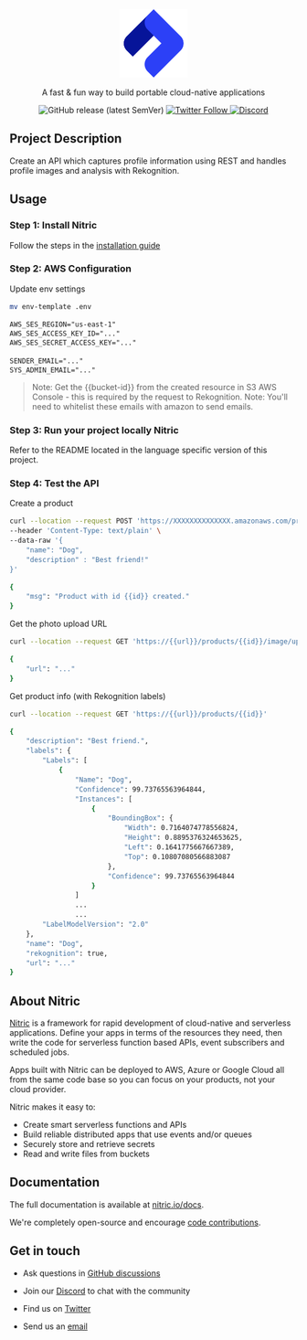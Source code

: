 <p align="center">
  <a href="https://nitric.io">
    <img src="https://raw.githubusercontent.com/nitrictech/nitric/main/docs/assets/nitric-logo.svg" width="120" alt="Nitric Logo"/>
  </a>
</p>

<p align="center">
  A fast & fun way to build portable cloud-native applications
</p>

<p align="center">
  <img alt="GitHub release (latest SemVer)" src="https://img.shields.io/github/v/release/nitrictech/nitric?sort=semver">
  <a href="https://twitter.com/nitric_io">
    <img alt="Twitter Follow" src="https://img.shields.io/twitter/follow/nitric_io?label=Follow&style=social">
  </a>
  <a href="https://nitric.io/chat"><img alt="Discord" src="https://img.shields.io/discord/955259353043173427?label=discord"></a>
</p>

## Project Description

Create an API which captures profile information using REST and handles profile images and analysis with Rekognition.

## Usage

### Step 1: Install Nitric

Follow the steps in the [installation guide](https://nitric.io/docs/installation)

### Step 2: AWS Configuration

Update env settings

```bash
mv env-template .env
```

```
AWS_SES_REGION="us-east-1"
AWS_SES_ACCESS_KEY_ID="..."
AWS_SES_SECRET_ACCESS_KEY="..."

SENDER_EMAIL="..."
SYS_ADMIN_EMAIL="..."
```

> Note: Get the {{bucket-id}} from the created resource in S3 AWS Console - this is required by the request to Rekognition.
> Note: You'll need to whitelist these emails with amazon to send emails.

### Step 3: Run your project locally Nitric

Refer to the README located in the language specific version of this project.

### Step 4: Test the API

Create a product

```bash
curl --location --request POST 'https://XXXXXXXXXXXXXX.amazonaws.com/products' \
--header 'Content-Type: text/plain' \
--data-raw '{
    "name": "Dog",
    "description" : "Best friend!"
}'
```

```bash
{
    "msg": "Product with id {{id}} created."
}
```

Get the photo upload URL

```bash
curl --location --request GET 'https://{{url}}/products/{{id}}/image/upload'
```

```bash
{
    "url": "..."
}
```

Get product info (with Rekognition labels)

```bash
curl --location --request GET 'https://{{url}}/products/{{id}}'
```

```bash
{
    "description": "Best friend.",
    "labels": {
        "Labels": [
            {
                "Name": "Dog",
                "Confidence": 99.73765563964844,
                "Instances": [
                    {
                        "BoundingBox": {
                            "Width": 0.7164074778556824,
                            "Height": 0.8895376324653625,
                            "Left": 0.1641775667667389,
                            "Top": 0.10807080566883087
                        },
                        "Confidence": 99.73765563964844
                    }
                ]
                ...
                ...
        "LabelModelVersion": "2.0"
    },
    "name": "Dog",
    "rekognition": true,
    "url": "..."
}
```

## About Nitric

[Nitric](https://nitric.io) is a framework for rapid development of cloud-native and serverless applications. Define your apps in terms of the resources they need, then write the code for serverless function based APIs, event subscribers and scheduled jobs.

Apps built with Nitric can be deployed to AWS, Azure or Google Cloud all from the same code base so you can focus on your products, not your cloud provider.

Nitric makes it easy to:

- Create smart serverless functions and APIs
- Build reliable distributed apps that use events and/or queues
- Securely store and retrieve secrets
- Read and write files from buckets

## Documentation

The full documentation is available at [nitric.io/docs](https://nitric.io/docs).

We're completely open-source and encourage [code contributions](https://nitric.io/docs/contributions).

## Get in touch

- Ask questions in [GitHub discussions](https://github.com/nitrictech/nitric/discussions)

- Join our [Discord](https://nitric.io/chat) to chat with the community

- Find us on [Twitter](https://twitter.com/nitric_io)

- Send us an [email](mailto:maintainers@nitric.io)
